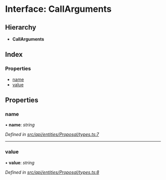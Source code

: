 # Interface: CallArguments

## Hierarchy

* **CallArguments**

## Index

### Properties

* [name](callarguments.md#name)
* [value](callarguments.md#value)

## Properties

###  name

• **name**: *string*

*Defined in [src/api/entities/Proposal/types.ts:7](https://github.com/PolymathNetwork/polymesh-sdk/blob/4b9adaf/src/api/entities/Proposal/types.ts#L7)*

___

###  value

• **value**: *string*

*Defined in [src/api/entities/Proposal/types.ts:8](https://github.com/PolymathNetwork/polymesh-sdk/blob/4b9adaf/src/api/entities/Proposal/types.ts#L8)*
